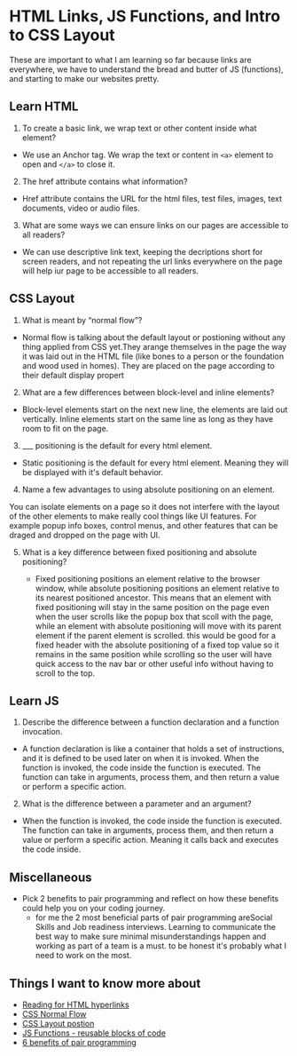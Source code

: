 # HTML Links, JS Functions, and Intro to CSS Layout

These are important to what I am learning so far because links are everywhere, we have to understand the bread and butter of JS (functions), and starting to make our websites pretty.

## Learn HTML

1. To create a basic link, we wrap text or other content inside what element?

* We use an Anchor tag. We wrap the text or content in `<a>` element to open and `</a>` to close it.

2. The href attribute contains what information?

* Href attribute contains the URL for the html files, test files, images, text documents, video or audio files.

3. What are some ways we can ensure links on our pages are accessible to all readers?

* We can use descriptive link text, keeping the decriptions short for screen readers, and not repeating the url links everywhere on the page will help iur page to be accessible to all readers.

## CSS Layout

1. What is meant by “normal flow”?

* Normal flow is talking about the default layout or postioning without any thing applied from CSS yet.They arange themselves in the page the way it was laid out in the HTML file (like bones to a person or the foundation and wood used in homes). They are placed on the page according to their default display propert

2. What are a few differences between block-level and inline elements?

* Block-level elements start on the next new line, the elements are laid out vertically. Inline elements start on the same line as long as they have room to fit on the page.

3. ___ positioning is the default for every html element.

* Static positioning is the default for every html element. Meaning they will be displayed with it's default behavior.

4. Name a few advantages to using absolute positioning on an element.

  You can isolate elements on a page so it does not interfere with the layout of the other elements to make really cool things like UI features. For example popup info boxes, control menus, and other features that can be draged and dropped on the page with UI.

5. What is a key difference between fixed positioning and absolute positioning?

   * Fixed positioning positions an element relative to the browser window, while absolute positioning positions an element relative to its nearest positioned ancestor. This means that an element with fixed positioning will stay in the same position on the page even when the user scrolls like the popup box that scoll with the page, while an element with absolute positioning will move with its parent element if the parent element is scrolled. this would be good for a fixed header with the absolute positioning of a fixed top value so it remains in the same position while scrolling so the user will have quick access to the nav bar or other useful info without having to scroll to the top.

## Learn JS

1. Describe the difference between a function declaration and a function invocation.

* A function declaration is like a container that holds a set of instructions, and it is defined to be used later on when it is invoked. When the function is invoked, the code inside the function is executed. The function can take in arguments, process them, and then return a value or perform a specific action.

2. What is the difference between a parameter and an argument?

* When the function is invoked, the code inside the function is executed. The function can take in arguments, process them, and then return a value or perform a specific action. Meaning it calls back and executes the code inside.

## Miscellaneous

* Pick 2 benefits to pair programming and reflect on how these benefits could help you on your coding journey.
  * for me the 2 most beneficial parts of pair programming areSocial Skills and Job readiness interviews. Learning to communicate the best way to make sure minimal misunderstandings happen and working as part of a team is a must. to be honest it's probably what I need to work on the most.

## Things I want to know more about

* [Reading for HTML hyperlinks](https://developer.mozilla.org/en-US/docs/Learn/HTML/Introduction_to_HTML/Creating_hyperlinks)
* [CSS Normal Flow](https://developer.mozilla.org/en-US/docs/Learn/CSS/CSS_layout/Normal_Flow)
* [CSS Layout postion](https://developer.mozilla.org/en-US/docs/Learn/CSS/CSS_layout/Positioning)
* [JS Functions - reusable blocks of code](https://developer.mozilla.org/en-US/docs/Learn/JavaScript/Building_blocks/Functions)
* [6 benefits of pair programming](https://www.codefellows.org/blog/6-reasons-for-pair-programming/)

